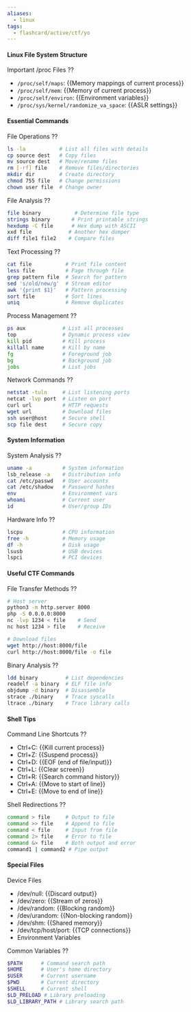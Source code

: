 ```yaml
---
aliases:
  - linux
tags:
  - flashcard/active/ctf/yo
---
```


#### Linux File System Structure  

Important /proc Files
??
- `/proc/self/maps`: {{Memory mappings of current process}}
- `/proc/self/mem`: {{Memory of current process}}
- `/proc/self/environ`: {{Environment variables}}
- `/proc/sys/kernel/randomize_va_space`: {{ASLR settings}} <!--SR:!2024-12-17,3,237-->

#### Essential Commands
File Operations
??
```bash
ls -la           # List all files with details
cp source dest   # Copy files
mv source dest   # Move/rename files
rm [-rf] file    # Remove files/directories
mkdir dir        # Create directory
chmod 755 file   # Change permissions
chown user file  # Change owner
```
<!--SR:!2024-12-17,3,237-->

File Analysis
??
```bash
file binary           # Determine file type
strings binary       # Print printable strings
hexdump -C file      # Hex dump with ASCII
xxd file            # Another hex dumper
diff file1 file2    # Compare files
```
<!--SR:!2024-12-17,3,237-->

Text Processing
??
```bash
cat file           # Print file content
less file          # Page through file
grep pattern file  # Search for pattern
sed 's/old/new/g'  # Stream editor
awk '{print $1}'   # Pattern processing
sort file          # Sort lines
uniq               # Remove duplicates
```
<!--SR:!2024-12-17,3,237-->

Process Management
??
```bash
ps aux            # List all processes
top               # Dynamic process view
kill pid          # Kill process
killall name      # Kill by name
fg                # Foreground job
bg                # Background job
jobs              # List jobs
```
<!--SR:!2024-12-17,3,239-->

Network Commands
??
```bash
netstat -tuln     # List listening ports
netcat -lvp port  # Listen on port
curl url          # HTTP requests
wget url          # Download files
ssh user@host     # Secure shell
scp file dest     # Secure copy
```
<!--SR:!2024-12-17,3,237-->

#### System Information
System Analysis
??
```bash
uname -a          # System information
lsb_release -a    # Distribution info
cat /etc/passwd   # User accounts
cat /etc/shadow   # Password hashes
env               # Environment vars
whoami            # Current user
id                # User/group IDs
```
<!--SR:!2024-12-17,3,237-->

Hardware Info
??
```bash
lscpu             # CPU information
free -h           # Memory usage
df -h             # Disk usage
lsusb             # USB devices
lspci             # PCI devices
```
<!--SR:!2024-12-17,3,237-->

#### Useful CTF Commands
File Transfer Methods
??
```bash
# Host server
python3 -m http.server 8000
php -S 0.0.0.0:8000
nc -lvp 1234 < file    # Send
nc host 1234 > file    # Receive

# Download files
wget http://host:8000/file
curl http://host:8000/file -o file
```
<!--SR:!2024-12-17,3,237-->

Binary Analysis
??
```bash
ldd binary         # List dependencies
readelf -a binary  # ELF file info
objdump -d binary  # Disassemble
strace ./binary    # Trace syscalls
ltrace ./binary    # Trace library calls
```
<!--SR:!2024-12-17,3,228-->

#### Shell Tips
Command Line Shortcuts
??
- Ctrl+C: {{Kill current process}}
- Ctrl+Z: {{Suspend process}}
- Ctrl+D: {{EOF (end of file/input)}}
- Ctrl+L: {{Clear screen}}
- Ctrl+R: {{Search command history}}
- Ctrl+A: {{Move to start of line}}
- Ctrl+E: {{Move to end of line}} <!--SR:!2024-12-17,3,237-->

Shell Redirections
??
```bash
command > file     # Output to file
command >> file    # Append to file
command < file     # Input from file
command 2> file    # Error to file
command &> file    # Both output and error
command1 | command2 # Pipe output
```
<!--SR:!2024-12-17,3,228-->

#### Special Files
Device Files
- /dev/null: {{Discard output}}
- /dev/zero: {{Stream of zeros}}
- /dev/random: {{Blocking random}}
- /dev/urandom: {{Non-blocking random}}
- /dev/shm: {{Shared memory}}
- /dev/tcp/host/port: {{TCP connections}}
- Environment Variables <!--SR:!2024-12-17,3,237!2024-12-17,3,237!2024-12-17,3,237!2024-12-17,3,237!2024-12-17,3,237!2024-12-17,3,237-->

Common Variables
??
```bash
$PATH      # Command search path
$HOME      # User's home directory
$USER      # Current username
$PWD       # Current directory
$SHELL     # Current shell
$LD_PRELOAD # Library preloading
$LD_LIBRARY_PATH # Library search path
```
<!--SR:!2024-12-17,3,240-->
